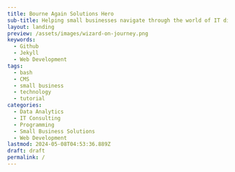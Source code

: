 ```yaml
---
title: Bourne Again Solutions Hero 
sub-title: Helping small businesses navigate through the world of IT disarray
layout: landing
preview: /assets/images/wizard-on-journey.png
keywords:
  - Github
  - Jekyll
  - Web Development
tags:
  - bash
  - CMS
  - small business
  - technology
  - tutorial
categories:
  - Data Analytics
  - IT Consulting
  - Programming
  - Small Business Solutions
  - Web Development
lastmod: 2024-05-08T04:53:36.889Z
draft: draft
permalink: /
---
```


